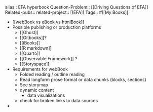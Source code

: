 alias:: EFA hyperbook
Question-Problem:: [[Driving Questions of EFA]] 
Related-pubs::
related-project:: [[EFA]] 
Tags:: #[[My Books]]
- [[webBook vs eBook vs htmlBook]]
- Possible publishing or production platforms
	- [[Ghost]]
	- [[Gitbooks]]?
	- [[iBooks]]
	- [[R markdown]]
	- [[Quarto]]
	- [[Observable Framework]] ?
	- [[Storyspace]]
- Requirements for webBook
	- Folded reading / outline reading
	- Read longform prose format or data chunks (blocks, sections)
	- See storymap
	- dynamic content
		- data visualizations
	- check for broken links to data sources
-